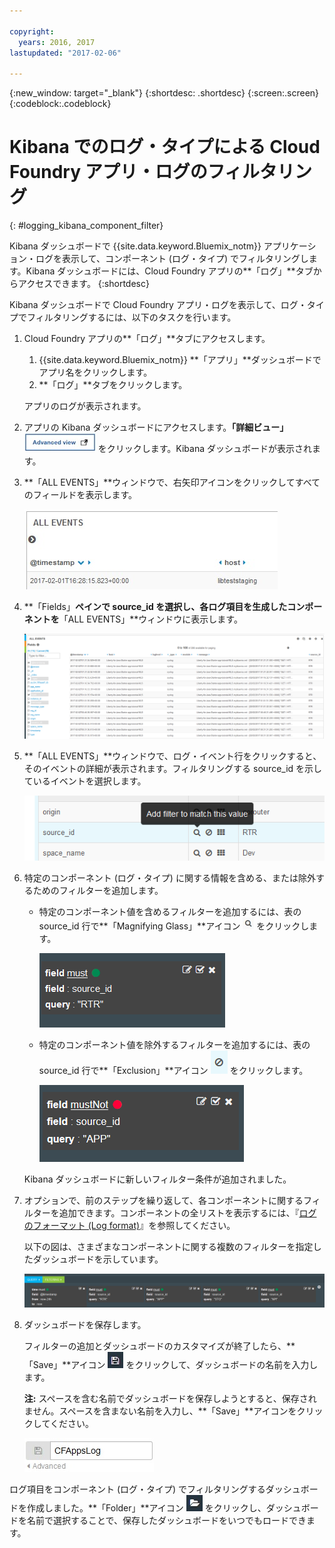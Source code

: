 ```yaml
---

copyright:
  years: 2016, 2017
lastupdated: "2017-02-06"

---
```


{:new_window: target="_blank"}
{:shortdesc: .shortdesc}
{:screen:.screen}
{:codeblock:.codeblock}

# Kibana でのログ・タイプによる Cloud Foundry アプリ・ログのフィルタリング
{: #logging_kibana_component_filter}

Kibana ダッシュボードで {{site.data.keyword.Bluemix_notm}} アプリケーション・ログを表示して、コンポーネント (ログ・タイプ) でフィルタリングします。Kibana ダッシュボードには、Cloud Foundry アプリの**「ログ」**タブからアクセスできます。
{:shortdesc}

Kibana ダッシュボードで Cloud Foundry アプリ・ログを表示して、ログ・タイプでフィルタリングするには、以下のタスクを行います。

1. Cloud Foundry アプリの**「ログ」**タブにアクセスします。 

    1. {{site.data.keyword.Bluemix_notm}} **「アプリ」**ダッシュボードでアプリ名をクリックします。
    2. **「ログ」**タブをクリックします。 
    
    アプリのログが表示されます。

2. アプリの Kibana ダッシュボードにアクセスします。**「詳細ビュー」** ![「詳細ビュー」リンク](images/logging_advanced_view.jpg "「詳細ビュー」リンク") をクリックします。Kibana ダッシュボードが表示されます。

3. **「ALL EVENTS」**ウィンドウで、右矢印アイコンをクリックしてすべてのフィールドを表示します。 

    ![「ALL EVENTS」ウィンドウに右矢印アイコンが含まれています](images/logging_all_events_no_fields.jpg "「ALL EVENTS」ウィンドウに右矢印アイコンが含まれています")

4. **「Fields」**ペインで **source_id** を選択し、各ログ項目を生成したコンポーネントを**「ALL EVENTS」**ウィンドウに表示します。

    ![「ALL EVENTS」ウィンドウで source_id フィールドが選択されています](images/logging_component.png "「ALL EVENTS」ウィンドウで source_id フィールドが選択されています")

5. **「ALL EVENTS」**ウィンドウで、ログ・イベント行をクリックすると、そのイベントの詳細が表示されます。フィルタリングする source_id を示しているイベントを選択します。

    ![「ALL EVENTS」ウィンドウに、選択されたログ・イベントの詳細が表示されています](images/logging_component_add_filter.png "「ALL EVENTS」ウィンドウに、選択されたログ・イベントの詳細が表示されています")

6. 特定のコンポーネント (ログ・タイプ) に関する情報を含める、または除外するためのフィルターを追加します。 

    * 特定のコンポーネント値を含めるフィルターを追加するには、表の source_id 行で**「Magnifying Glass」**アイコン ![「Magnifying glass」アイコン](images/logging_magnifying_glass.jpg "「Magnifying glass」アイコン") をクリックします。 

        ![source_id フィールドのフィルター条件](images/logging_component_filter.png "source_id フィールドのフィルター条件") 

    * 特定のコンポーネント値を除外するフィルターを追加するには、表の source_id 行で**「Exclusion」**アイコン ![「Exclusion」アイコン](images/logging_exclusion_icon.png "「Exclusion」アイコン") をクリックします。 
    
         ![source_id フィールドを除外するフィルター条件](images/logging_component_add_exclusion_filter.png "source_id フィールドを除外するフィルター条件") 
     
     Kibana ダッシュボードに新しいフィルター条件が追加されました。

7. オプションで、前のステップを繰り返して、各コンポーネントに関するフィルターを追加できます。コンポーネントの全リストを表示するには、『[ログのフォーマット (Log format)](../logging_view_kibana3.html#kibana_log_format_cf)』を参照してください。

    以下の図は、さまざまなコンポーネントに関する複数のフィルターを指定したダッシュボードを示しています。
    
    ![source_id フィールドに関する複数のフィルター条件](images/logging_component_multiple_filters.png "source_id フィールドに関する複数のフィルター条件")

8. ダッシュボードを保存します。 

    フィルターの追加とダッシュボードのカスタマイズが終了したら、**「Save」**アイコン ![「Save」アイコン](images/logging_save.jpg "「Save」アイコン") をクリックして、ダッシュボードの名前を入力します。 
      
    **注:** スペースを含む名前でダッシュボードを保存しようとすると、保存されません。スペースを含まない名前を入力し、**「Save」**アイコンをクリックしてください。
    
    ![ダッシュボード名の保存](images/logging_save_dashboard.jpg "ダッシュボード名の保存")

ログ項目をコンポーネント (ログ・タイプ) でフィルタリングするダッシュボードを作成しました。**「Folder」**アイコン ![「Folder」アイコン](images/logging_folder.jpg "「Folder」アイコン") をクリックし、ダッシュボードを名前で選択することで、保存したダッシュボードをいつでもロードできます。


